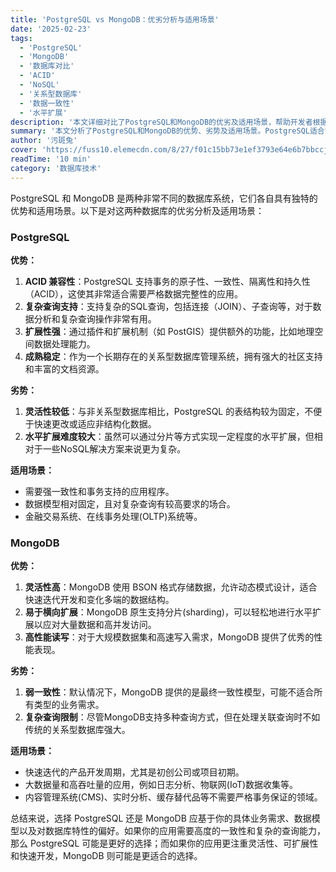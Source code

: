 ```yaml
---
title: 'PostgreSQL vs MongoDB：优劣分析与适用场景'
date: '2025-02-23'
tags:
  - 'PostgreSQL'
  - 'MongoDB'
  - '数据库对比'
  - 'ACID'
  - 'NoSQL'
  - '关系型数据库'
  - '数据一致性'
  - '水平扩展'
description: '本文详细对比了PostgreSQL和MongoDB的优劣及适用场景，帮助开发者根据具体需求选择合适的数据库系统。'
summary: '本文分析了PostgreSQL和MongoDB的优势、劣势及适用场景。PostgreSQL适合需要强一致性和复杂查询的应用，而MongoDB则更适合灵活性和高扩展性的需求。选择哪种数据库应基于具体业务需求。'
author: '污斑兔'
cover: 'https://fuss10.elemecdn.com/8/27/f01c15bb73e1ef3793e64e6b7bbccjpeg.jpeg'
readTime: '10 min'
category: '数据库技术'
---
```


PostgreSQL 和 MongoDB 是两种非常不同的数据库系统，它们各自具有独特的优势和适用场景。以下是对这两种数据库的优劣分析及适用场景：

### PostgreSQL

**优势：**

1. **ACID 兼容性**：PostgreSQL 支持事务的原子性、一致性、隔离性和持久性（ACID），这使其非常适合需要严格数据完整性的应用。
2. **复杂查询支持**：支持复杂的SQL查询，包括连接（JOIN）、子查询等，对于数据分析和复杂查询操作非常有用。
3. **扩展性强**：通过插件和扩展机制（如 PostGIS）提供额外的功能，比如地理空间数据处理能力。
4. **成熟稳定**：作为一个长期存在的关系型数据库管理系统，拥有强大的社区支持和丰富的文档资源。

**劣势：**

1. **灵活性较低**：与非关系型数据库相比，PostgreSQL 的表结构较为固定，不便于快速更改或适应非结构化数据。
2. **水平扩展难度较大**：虽然可以通过分片等方式实现一定程度的水平扩展，但相对于一些NoSQL解决方案来说更为复杂。

**适用场景：**

- 需要强一致性和事务支持的应用程序。
- 数据模型相对固定，且对复杂查询有较高要求的场合。
- 金融交易系统、在线事务处理(OLTP)系统等。

### MongoDB

**优势：**

1. **灵活性高**：MongoDB 使用 BSON 格式存储数据，允许动态模式设计，适合快速迭代开发和变化多端的数据结构。
2. **易于横向扩展**：MongoDB 原生支持分片(sharding)，可以轻松地进行水平扩展以应对大量数据和高并发访问。
3. **高性能读写**：对于大规模数据集和高速写入需求，MongoDB 提供了优秀的性能表现。

**劣势：**

1. **弱一致性**：默认情况下，MongoDB 提供的是最终一致性模型，可能不适合所有类型的业务需求。
2. **复杂查询限制**：尽管MongoDB支持多种查询方式，但在处理关联查询时不如传统的关系型数据库强大。

**适用场景：**

- 快速迭代的产品开发周期，尤其是初创公司或项目初期。
- 大数据量和高吞吐量的应用，例如日志分析、物联网(IoT)数据收集等。
- 内容管理系统(CMS)、实时分析、缓存替代品等不需要严格事务保证的领域。

总结来说，选择 PostgreSQL 还是 MongoDB 应基于你的具体业务需求、数据模型以及对数据库特性的偏好。如果你的应用需要高度的一致性和复杂的查询能力，那么 PostgreSQL 可能是更好的选择；而如果你的应用更注重灵活性、可扩展性和快速开发，MongoDB 则可能是更适合的选择。